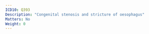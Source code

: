 ```yaml
---
ICD10: Q393
Description: "Congenital stenosis and stricture of oesophagus"
Matters: No
Weight: 0
---
```

